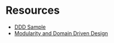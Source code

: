 # Resources

* [DDD Sample](http://dddsample.sourceforge.net/characterization.html)
* [Modularity and Domain Driven Design](http://www.slideshare.net/aca_it/modularity-ddd)